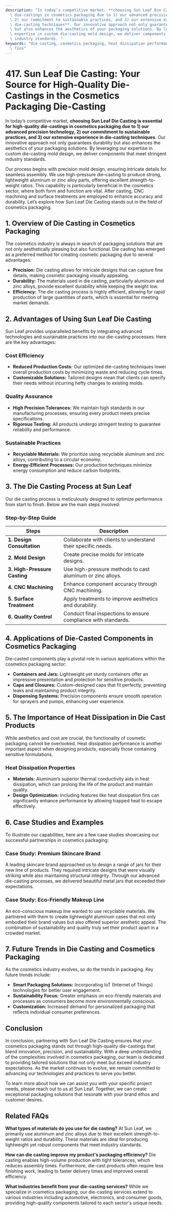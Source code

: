 ```yaml
---
description: "In today’s competitive market, **choosing Sun Leaf Die Casting is essential for high-quality\
  \ die-castings in cosmetics packaging due to 1) our advanced precision technology,\
  \ 2) our commitment to sustainable practices, and 3) our extensive experience in\
  \ die-casting techniques**. Our innovative approach not only guarantees durability\
  \ but also enhances the aesthetics of your packaging solutions. By leveraging our\
  \ expertise in custom die-casting mold design, we deliver components that meet stringent\
  \ industry standards. "
keywords: "die casting, cosmetics packaging, heat dissipation performance, heat dissipation\
  \ fins"
---
```

# 417. Sun Leaf Die Casting: Your Source for High-Quality Die-Castings in the Cosmetics Packaging Die-Casting

In today’s competitive market, **choosing Sun Leaf Die Casting is essential for high-quality die-castings in cosmetics packaging due to 1) our advanced precision technology, 2) our commitment to sustainable practices, and 3) our extensive experience in die-casting techniques**. Our innovative approach not only guarantees durability but also enhances the aesthetics of your packaging solutions. By leveraging our expertise in custom die-casting mold design, we deliver components that meet stringent industry standards. 

Our process begins with precision mold design, ensuring intricate details for seamless assembly. We use high-pressure die-casting to produce strong, lightweight aluminum or zinc alloy parts, offering excellent strength-to-weight ratios. This capability is particularly beneficial in the cosmetics sector, where both form and function are vital. After casting, CNC machining and surface treatments are employed to enhance accuracy and durability. Let’s explore how Sun Leaf Die Casting stands out in the field of cosmetics packaging.

## **1. Overview of Die Casting in Cosmetics Packaging**

The cosmetics industry is always in search of packaging solutions that are not only aesthetically pleasing but also functional. Die casting has emerged as a preferred method for creating cosmetic packaging due to several advantages:

- **Precision:** Die casting allows for intricate designs that can capture fine details, making cosmetic packaging visually appealing.
- **Durability:** The materials used in die casting, particularly aluminum and zinc alloys, provide excellent durability while keeping the weight low.
- **Efficiency:** The die casting process is highly efficient, allowing for rapid production of large quantities of parts, which is essential for meeting market demands.

## **2. Advantages of Using Sun Leaf Die Casting**

Sun Leaf provides unparalleled benefits by integrating advanced technologies and sustainable practices into our die-casting processes. Here are the key advantages:

### **Cost Efficiency**
- **Reduced Production Costs:** Our optimized die-casting techniques lower overall production costs by minimizing waste and reducing cycle times.
- **Customizable Solutions:** Tailored designs mean that clients can specify their needs without incurring hefty changes to existing molds.

### **Quality Assurance**
- **High Precision Tolerances:** We maintain high standards in our manufacturing processes, ensuring every product meets precise specifications.
- **Rigorous Testing:** All products undergo stringent testing to guarantee reliability and performance.

### **Sustainable Practices**
- **Recyclable Materials:** We prioritize using recyclable aluminum and zinc alloys, contributing to a circular economy.
- **Energy-Efficient Processes:** Our production techniques minimize energy consumption and reduce carbon footprints.

## **3. The Die Casting Process at Sun Leaf**

Our die casting process is meticulously designed to optimize performance from start to finish. Below are the main steps involved:

### **Step-by-Step Guide**

| Steps                          | Description                                                     |
|--------------------------------|-----------------------------------------------------------------|
| **1. Design Consultation**     | Collaborate with clients to understand their specific needs.   |
| **2. Mold Design**            | Create precise molds for intricate designs.                    |
| **3. High-Pressure Casting**   | Use high-pressure methods to cast aluminum or zinc alloys.     |
| **4. CNC Machining**           | Enhance component accuracy through CNC machining.              |
| **5. Surface Treatment**        | Apply treatments to improve aesthetics and durability.         |
| **6. Quality Control**         | Conduct final inspections to ensure compliance with standards. |

## **4. Applications of Die-Casted Components in Cosmetics Packaging**

Die-casted components play a pivotal role in various applications within the cosmetics packaging sector:

- **Containers and Jars:** Lightweight yet sturdy containers offer an impressive presentation and protection for sensitive products.
- **Caps and Closures:** Custom-designed caps that fit perfectly, preventing leaks and maintaining product integrity.
- **Dispensing Systems:** Precision components ensure smooth operation for sprayers and pumps, enhancing user experience.

## **5. The Importance of Heat Dissipation in Die Cast Products**

While aesthetics and cost are crucial, the functionality of cosmetic packaging cannot be overlooked. Heat dissipation performance is another important aspect when designing products, especially those containing sensitive formulations. 

### **Heat Dissipation Properties**
- **Materials:** Aluminum’s superior thermal conductivity aids in heat dissipation, which can prolong the life of the product and maintain quality.
- **Design Optimization:** Including features like heat dissipation fins can significantly enhance performance by allowing trapped heat to escape effectively.

## **6. Case Studies and Examples**

To illustrate our capabilities, here are a few case studies showcasing our successful partnerships in cosmetics packaging:

### **Case Study: Premium Skincare Brand**
A leading skincare brand approached us to design a range of jars for their new line of products. They required intricate designs that were visually striking while also maintaining structural integrity. Through our advanced die-casting processes, we delivered beautiful metal jars that exceeded their expectations.

### **Case Study: Eco-Friendly Makeup Line**
An eco-conscious makeup line wanted to use recyclable materials. We partnered with them to create lightweight aluminum cases that not only embodied their brand values but also offered superior aesthetic appeal. The combination of sustainability and quality truly set their product apart in a crowded market.

## **7. Future Trends in Die Casting and Cosmetics Packaging**

As the cosmetics industry evolves, so do the trends in packaging. Key future trends include:

- **Smart Packaging Solutions:** Incorporating IoT (Internet of Things) technologies for better user engagement.
- **Sustainability Focus:** Greater emphasis on eco-friendly materials and processes as consumers become more environmentally conscious.
- **Customization:** Increased demand for personalized packaging that reflects individual consumer preferences.

## **Conclusion**

In conclusion, partnering with Sun Leaf Die Casting ensures that your cosmetics packaging stands out through high-quality die-castings that blend innovation, precision, and sustainability. With a deep understanding of the complexities involved in cosmetics packaging, our team is dedicated to providing tailored solutions that not only meet but exceed industry expectations. As the market continues to evolve, we remain committed to advancing our technologies and practices to serve you better.

To learn more about how we can assist you with your specific project needs, please reach out to us at Sun Leaf. Together, we can create exceptional packaging solutions that resonate with your brand ethos and customer desires.

## Related FAQs

**What types of materials do you use for die casting?**
At Sun Leaf, we primarily use aluminum and zinc alloys due to their excellent strength-to-weight ratios and durability. These materials are ideal for producing lightweight yet robust components that meet industry standards.

**How can die casting improve my product's packaging efficiency?**
Die casting enables high-volume production with tight tolerances, which reduces assembly times. Furthermore, die-cast products often require less finishing work, leading to faster delivery times and improved overall efficiency.

**What industries benefit from your die-casting services?**
While we specialize in cosmetics packaging, our die-casting services extend to various industries including automotive, electronics, and consumer goods, providing high-quality components tailored to each sector's unique needs.
